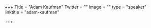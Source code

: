 +++
Title = "Adam Kaufman"
Twitter = ""
image = ""
type = "speaker"
linktitle = "adam-kaufman"

+++


